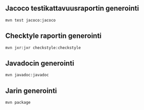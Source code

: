 ## Jacoco testikattavuusraportin generointi

``mvn test jacoco:jacoco``

## Checktyle raportin generointi 

``mvn jxr:jxr checkstyle:checkstyle``

## Javadocin generointi

``mvn javadoc:javadoc``

## Jarin generointi

``mvn package``
